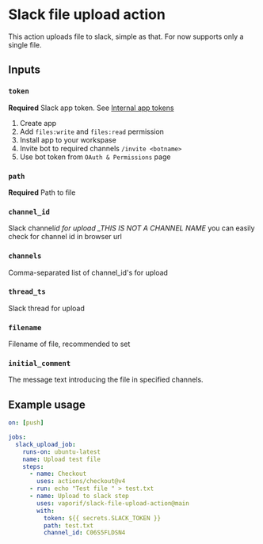 # Slack file upload action

This action uploads file to slack, simple as that. For now supports only a
single file.

## Inputs

### `token`

**Required** Slack app token. See
[Internal app tokens](https://slack.com/intl/en-ru/help/articles/215770388-Create-and-regenerate-API-tokens#internal-app-tokens)

1. Create app
1. Add `files:write` and `files:read` permission
1. Install app to your workspase
1. Invite bot to required channels `/invite <botname>`
1. Use bot token from `OAuth & Permissions` page

### `path`

**Required** Path to file

### `channel_id`

Slack channel*id for upload \_THIS IS NOT A CHANNEL NAME* you can easily check
for channel id in browser url

### `channels`

Comma-separated list of channel_id's for upload

### `thread_ts`

Slack thread for upload

### `filename`

Filename of file, recommended to set

### `initial_comment`

The message text introducing the file in specified channels.

## Example usage

```yaml
on: [push]

jobs:
  slack_upload_job:
    runs-on: ubuntu-latest
    name: Upload test file
    steps:
      - name: Checkout
        uses: actions/checkout@v4
      - run: echo "Test file " > test.txt
      - name: Upload to slack step
        uses: vaporif/slack-file-upload-action@main
        with:
          token: ${{ secrets.SLACK_TOKEN }}
          path: test.txt
          channel_id: C06S5FLDSN4
```
